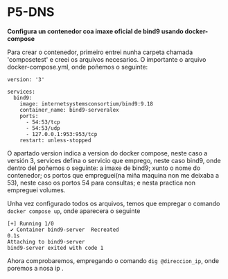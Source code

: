 # P5-DNS
**Configura un contenedor coa imaxe oficial de bind9 usando docker-compose**

Para crear o contenedor, primeiro entrei nunha carpeta chamada 'composetest' e creei os arquivos necesarios. O importante o arquivo docker-compose.yml, onde poñemos o seguinte:

```
version: '3'

services:
  bind9:
    image: internetsystemsconsortium/bind9:9.18
    container_name: bind9-serveralex
    ports:
      - 54:53/tcp
      - 54:53/udp
      - 127.0.0.1:953:953/tcp
    restart: unless-stopped
``` 

O apartado version indica a version do docker compose, neste caso a versión 3, services defina o servicio que emprego, neste  caso bind9, onde dentro del poñemos o seguinte: a imaxe de bind9; xunto o nome do contenedor; os portos que empreguei(na miña maquina non me deixaba a 53), neste caso os portos 54 para consultas; e nesta practica non empreguei volumes.

Unha vez configurado todos os arquivos, temos que empregar o comando `docker compose up`, onde aparecera o seguinte

```
[+] Running 1/0
 ✔ Container bind9-server  Recreated                                                                                           0.1s 
Attaching to bind9-server
bind9-server exited with code 1
```

Ahora comprobaremos, empregando o comando `dig @direccion_ip`, onde poremos a nosa ip .

